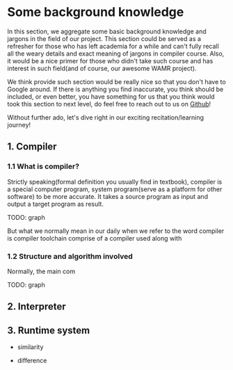 # Some background knowledge

In this section, we aggregate some basic background knowledge and jargons in the field of our project. This section could be served as a refresher for those who has left academia for a while and can't fully recall all the weary details and exact meaning of jargons in compiler course. Also, it would be a nice primer for those who didn't take such course and has interest in such field(and of course, our awesome WAMR project).

We think provide such section would be really nice so that you don't have to Google around. If there is anything you find inaccurate, you think should be included, or even better, you have something for us that you think would took this section to next level, do feel free to reach out to us on [Github](TODO:placeholder)!

Without further ado, let's dive right in our exciting recitation/learning journey!

## 1. Compiler

### 1.1 What is compiler?

Strictly speaking(formal definition you usually find in textbook), compiler is a special computer program, system program(serve as a platform for other software) to be more accurate. It takes a source program as input and output a target program as result.

TODO: graph

But what we normally mean in our daily when we refer to the word compiler is compiler toolchain comprise of a compiler used along with 

### 1.2 Structure and algorithm involved

Normally, the main com

TODO: graph

## 2. Interpreter

## 3. Runtime system

- similarity

- difference
